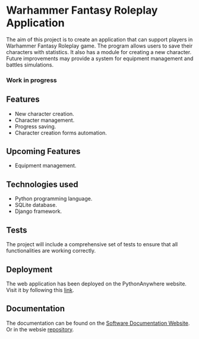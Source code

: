 # Warhammer Fantasy Roleplay Application

The aim of this project is to create an application that can support players in Warhammer Fantasy Roleplay game. The program allows users to save their characters with statistics. It also has a module for creating a new character. Future improvements may provide a system for equipment management and battles simulations.

### Work in progress

## Features  
* New character creation.
* Character management.
* Progress saving.
* Character creation forms automation.

## Upcoming Features  
* Equipment management.

## Technologies used
* Python programming language.
* SQLite database.
* Django framework.

## Tests  
The project will include a comprehensive set of tests to ensure that all functionalities are working correctly.  

## Deployment
The web application has been deployed on the PythonAnywhere website. 
Visit it by following this [link](https://98patrickschroeder.eu.pythonanywhere.com).

## Documentation  
The documentation can be found on the [Software Documentation Website](https://patrickschroeder98.github.io/software_documentation/warhammer_roleplay_app_docs/index.html).  
Or in the websie [repository](https://github.com/PatrickSchroeder98/software_documentation/tree/main/warhammer_roleplay_app_docs).  
